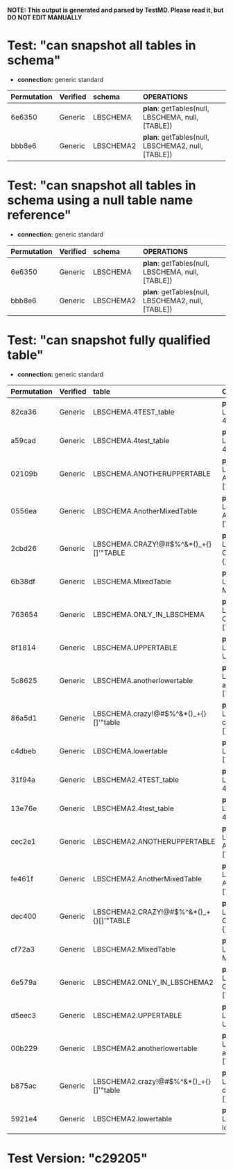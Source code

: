 **NOTE: This output is generated and parsed by TestMD. Please read it, but DO NOT EDIT MANUALLY**

# Test: "can snapshot all tables in schema" #

- **connection:** generic standard

| Permutation | Verified | schema    | OPERATIONS
| :---------- | :------- | :-------- | :------
| 6e6350      | Generic  | LBSCHEMA  | **plan**: getTables(null, LBSCHEMA, null, [TABLE])
| bbb8e6      | Generic  | LBSCHEMA2 | **plan**: getTables(null, LBSCHEMA2, null, [TABLE])

# Test: "can snapshot all tables in schema using a null table name reference" #

- **connection:** generic standard

| Permutation | Verified | schema    | OPERATIONS
| :---------- | :------- | :-------- | :------
| 6e6350      | Generic  | LBSCHEMA  | **plan**: getTables(null, LBSCHEMA, null, [TABLE])
| bbb8e6      | Generic  | LBSCHEMA2 | **plan**: getTables(null, LBSCHEMA2, null, [TABLE])

# Test: "can snapshot fully qualified table" #

- **connection:** generic standard

| Permutation | Verified | table                                   | OPERATIONS
| :---------- | :------- | :-------------------------------------- | :------
| 82ca36      | Generic  | LBSCHEMA.4TEST_table                    | **plan**: getTables(null, LBSCHEMA, 4TEST\_table, [TABLE])
| a59cad      | Generic  | LBSCHEMA.4test_table                    | **plan**: getTables(null, LBSCHEMA, 4test\_table, [TABLE])
| 02109b      | Generic  | LBSCHEMA.ANOTHERUPPERTABLE              | **plan**: getTables(null, LBSCHEMA, ANOTHERUPPERTABLE, [TABLE])
| 0556ea      | Generic  | LBSCHEMA.AnotherMixedTable              | **plan**: getTables(null, LBSCHEMA, AnotherMixedTable, [TABLE])
| 2cbd26      | Generic  | LBSCHEMA.CRAZY!@#\$%^&*()_+{}[]'"TABLE  | **plan**: getTables(null, LBSCHEMA, CRAZY!@#\\$\%^&*()\_+{}[]'"TABLE, [TABLE])
| 6b38df      | Generic  | LBSCHEMA.MixedTable                     | **plan**: getTables(null, LBSCHEMA, MixedTable, [TABLE])
| 763654      | Generic  | LBSCHEMA.ONLY_IN_LBSCHEMA               | **plan**: getTables(null, LBSCHEMA, ONLY\_IN\_LBSCHEMA, [TABLE])
| 8f1814      | Generic  | LBSCHEMA.UPPERTABLE                     | **plan**: getTables(null, LBSCHEMA, UPPERTABLE, [TABLE])
| 5c8625      | Generic  | LBSCHEMA.anotherlowertable              | **plan**: getTables(null, LBSCHEMA, anotherlowertable, [TABLE])
| 86a5d1      | Generic  | LBSCHEMA.crazy!@#\$%^&*()_+{}[]'"table  | **plan**: getTables(null, LBSCHEMA, crazy!@#\\$\%^&*()\_+{}[]'"table, [TABLE])
| c4dbeb      | Generic  | LBSCHEMA.lowertable                     | **plan**: getTables(null, LBSCHEMA, lowertable, [TABLE])
| 31f94a      | Generic  | LBSCHEMA2.4TEST_table                   | **plan**: getTables(null, LBSCHEMA2, 4TEST\_table, [TABLE])
| 13e76e      | Generic  | LBSCHEMA2.4test_table                   | **plan**: getTables(null, LBSCHEMA2, 4test\_table, [TABLE])
| cec2e1      | Generic  | LBSCHEMA2.ANOTHERUPPERTABLE             | **plan**: getTables(null, LBSCHEMA2, ANOTHERUPPERTABLE, [TABLE])
| fe461f      | Generic  | LBSCHEMA2.AnotherMixedTable             | **plan**: getTables(null, LBSCHEMA2, AnotherMixedTable, [TABLE])
| dec400      | Generic  | LBSCHEMA2.CRAZY!@#\$%^&*()_+{}[]'"TABLE | **plan**: getTables(null, LBSCHEMA2, CRAZY!@#\\$\%^&*()\_+{}[]'"TABLE, [TABLE])
| cf72a3      | Generic  | LBSCHEMA2.MixedTable                    | **plan**: getTables(null, LBSCHEMA2, MixedTable, [TABLE])
| 6e579a      | Generic  | LBSCHEMA2.ONLY_IN_LBSCHEMA2             | **plan**: getTables(null, LBSCHEMA2, ONLY\_IN\_LBSCHEMA2, [TABLE])
| d5eec3      | Generic  | LBSCHEMA2.UPPERTABLE                    | **plan**: getTables(null, LBSCHEMA2, UPPERTABLE, [TABLE])
| 00b229      | Generic  | LBSCHEMA2.anotherlowertable             | **plan**: getTables(null, LBSCHEMA2, anotherlowertable, [TABLE])
| b875ac      | Generic  | LBSCHEMA2.crazy!@#\$%^&*()_+{}[]'"table | **plan**: getTables(null, LBSCHEMA2, crazy!@#\\$\%^&*()\_+{}[]'"table, [TABLE])
| 5921e4      | Generic  | LBSCHEMA2.lowertable                    | **plan**: getTables(null, LBSCHEMA2, lowertable, [TABLE])

# Test Version: "c29205" #
